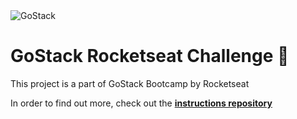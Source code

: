 <img alt="GoStack" src="https://storage.googleapis.com/golden-wind/bootcamp-gostack/header-desafios.png" />

# GoStack Rocketseat Challenge 🚀
This project is a part of GoStack Bootcamp by Rocketseat 

In order to find out more, check out the **[instructions repository](https://github.com/Rocketseat/bootcamp-gostack-desafios/tree/master/desafio-conceitos-reactjs)**

